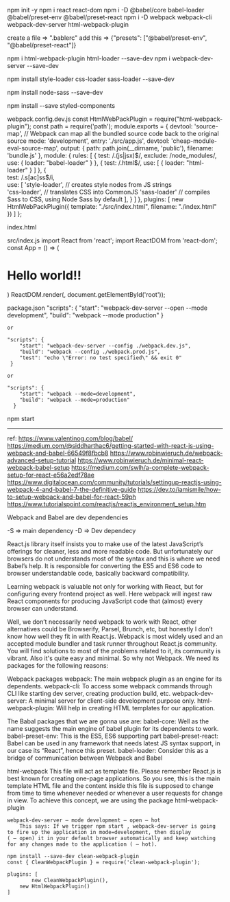 npm init -y
npm i react react-dom
npm i -D @babel/core babel-loader @babel/preset-env @babel/preset-react
npm i -D webpack webpack-cli webpack-dev-server html-webpack-plugin

create a file => ".bablerc" add this => {"presets": ["@babel/preset-env", "@babel/preset-react"]}

npm i html-webpack-plugin html-loader --save-dev
npm i webpack-dev-server --save-dev

npm install style-loader css-loader sass-loader --save-dev

npm install node-sass --save-dev

npm install --save styled-components


webpack.config.dev.js
	const HtmlWebPackPlugin = require("html-webpack-plugin");
	const path = require('path');
	module.exports = {
	  devtool: 'source-map', // Webpack can map all the bundled source code back to the original source
	  mode: 'development',
	  entry: './src/app.js',
	  devtool: 'cheap-module-eval-source-map',
	  output: {
	    path: path.join(__dirname, 'public'),
	    filename: 'bundle.js'
	  },
	  module: {
	    rules: [
	      {
					test: /\.(js|jsx)$/,
					exclude: /node_modules/,
					use: {
					  loader: "babel-loader"
					}
	      },
	      {
					test: /\.html$/,
					use: [
					  {
					    loader: "html-loader"
					  }
					]
	      },
				{    
				  test: /\.s[ac]ss$/i,   
				  use: [
				    'style-loader', // creates style nodes from JS strings      
				    'css-loader', // translates CSS into CommonJS
				    'sass-loader' // compiles Sass to CSS, using Node Sass by default
				  ],
				}
	    ]
	  },
	  plugins: [
	    new HtmlWebPackPlugin({
	      template: "./src/index.html",
	      filename: "./index.html"
	    })
	  ]
	};


index.html
	<!DOCTYPE html>
	<html lang="en">
	<head>
	    <meta charset="utf-8">
	    <title>How to set up React, Webpack, and Babel</title>
	</head>
	<body>
	<div id="root"></div>
	</body>
	</html>

src/index.js
	import React from 'react';
	import ReactDOM from 'react-dom';
	const App = () => (
		<div>
				<h1>Hello world!!</h1>
		</div>
	)
	ReactDOM.render(<App/>, document.getElementById('root'));



package.json
	"scripts": {
	  "start": "webpack-dev-server --open --mode development",
	  "build": "webpack --mode production"
	}

	or

	"scripts": {
	    "start": "webpack-dev-server --config ./webpack.dev.js",
	    "build": "webpack --config ./webpack.prod.js",
	    "test": "echo \"Error: no test specified\" && exit 0"
	 }

	or

	"scripts": {
	    "start": "webpack --mode=development",
	    "build": "webpack --mode=production"
	  }

npm start


























---------------
ref:
 https://www.valentinog.com/blog/babel/
 https://medium.com/@siddharthac6/getting-started-with-react-js-using-webpack-and-babel-66549f8fbcb8
 https://www.robinwieruch.de/webpack-advanced-setup-tutorial
 https://www.robinwieruch.de/minimal-react-webpack-babel-setup
 https://medium.com/swlh/a-complete-webpack-setup-for-react-e56a2edf78ae
 https://www.digitalocean.com/community/tutorials/settingup-reactjs-using-webpack-4-and-babel-7-the-definitive-guide
 https://dev.to/iamismile/how-to-setup-webpack-and-babel-for-react-59ph
 https://www.tutorialspoint.com/reactjs/reactjs_environment_setup.htm

Webpack and Babel are dev dependencies

-S => main dependency
-D => Dev dependecy

React.js library itself insists you to make use of the latest JavaScript’s offerings for cleaner, less and more readable code. But unfortunately our browsers do not understands most of the syntax and this is where we need Babel’s help. It is responsible for converting the ES5 and ES6 code to browser understandable code, basically backward compatibility.

Learning webpack is valuable not only for working with React, but for configuring every frontend project as well. Here webpack will ingest raw React components for producing JavaScript code that (almost) every browser can understand.

Well, we don’t necessarily need webpack to work with React, other alternatives could be Browserify, Parsel, Brunch, etc, but honestly I don’t know how well they fit in with React.js. Webpack is most widely used and an accepted module bundler and task runner throughout React.js community. You will find solutions to most of the problems related to it, its community is vibrant. Also it's quite easy and minimal. So why not Webpack. We need its packages for the following reasons:

Webpack packages
	webpack: The main webpack plugin as an engine for its dependents.
	webpack-cli: To access some webpack commands through CLI like starting dev server, creating production build, etc.
	webpack-dev-server: A minimal server for client-side development purpose only.
	html-webpack-plugin: Will help in creating HTML templates for our application.

The Babal packages that we are gonna use are:
	babel-core: Well as the name suggests the main engine of babel plugin for its dependents to work.
	babel-preset-env: This is the ES5, ES6 supporting part
	babel-preset-react: Babel can be used in any framework that needs latest JS syntax support, in our case its “React”, hence this preset.
	babel-loader: Consider this as a bridge of communication between Webpack and Babel

html-webpack
	 This file will act as template file. Please remember React.js is best known for creating one-page applications. So you see, this is 		the main template HTML file and the content inside this file is supposed to change from time to time whenever needed or whenever a user 	requests for change in view. To achieve this concept, we are using the package html-webpack-plugin

	webpack-dev-server — mode development — open — hot
		This says: If we trigger npm start , webpack-dev-server is going to fire up the application in mode=development, then display 			( — open) it in your default browser automatically and keep watching for any changes made to the application ( — hot).

	npm install --save-dev clean-webpack-plugin
	const { CleanWebpackPlugin } = require('clean-webpack-plugin');

	plugins: [
    		new CleanWebpackPlugin(),
		new HtmlWebpackPlugin()
	]
